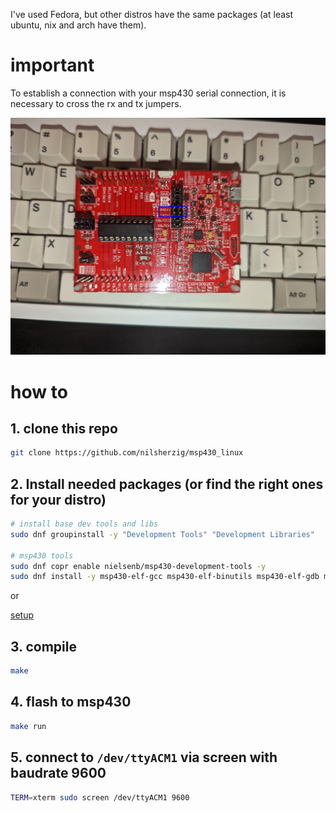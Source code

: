 I've used Fedora, but other distros have the same packages (at least ubuntu, nix and arch have them).

# important 

To establish a connection with your msp430 serial connection, it is necessary to cross the rx and tx jumpers.

![jumper](./jumper.png)

# how to

## 1. clone this repo

```bash 
git clone https://github.com/nilsherzig/msp430_linux
```

## 2. Install needed packages (or find the right ones for your distro)

```bash
# install base dev tools and libs
sudo dnf groupinstall -y "Development Tools" "Development Libraries"

# msp430 tools
sudo dnf copr enable nielsenb/msp430-development-tools -y
sudo dnf install -y msp430-elf-gcc msp430-elf-binutils msp430-elf-gdb mspds msp430flasher msp430-gcc-support-files dos2unix libusb readline mspdebug
```

or

[setup](./setup.sh)

## 3. compile

```bash
make
```

## 4. flash to msp430

```bash
make run
```


## 5. connect to `/dev/ttyACM1` via screen with baudrate 9600

```bash
TERM=xterm sudo screen /dev/ttyACM1 9600
```
